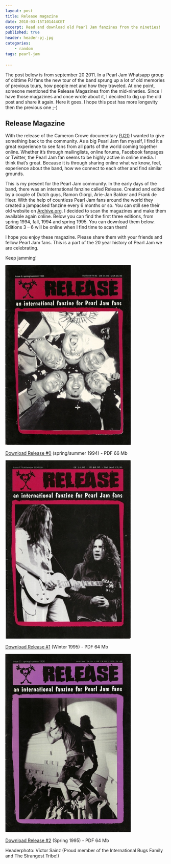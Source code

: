 ```yaml
---
layout: post
title: Release magazine
date: 2018-03-15T101444CET
excerpt: Read and download old Pearl Jam fanzines from the nineties!
published: true
header: header-pj.jpg
categories: 
    - random
tags: pearl-jam

---
```


The post below is from september 20 2011. In a Pearl Jam Whatsapp group of oldtime PJ fans the new tour of the band sprung up a lot of old memories of previous tours, how people met and how they traveled. At one point, someone mentioned the Release Magazines from the mid-nineties. Since I have those magazines and once wrote about it, I decided to dig up the old post and share it again. Here it goes. I hope this post has more longevity then the previous one ;-)


## Release Magazine
With the release of the Cameron Crowe documentary [PJ20](http://www.pj20.com/) I wanted to give something back to the community. As a big Pearl Jam fan myself, I find it a great experience to see fans from all parts of the world coming together online. Whether it’s through mailinglists, online forums, Facebook fanpages or Twitter, the Pearl Jam fan seems to be highly active in online media. I think that’s great. Because it is through sharing online what we know, feel, experience about the band, how we connect to each other and find similar grounds.

This is my present for the Pearl Jam community. In the early days of the band, there was an international fanzine called Release. Created and edited by a couple of Dutch guys, Ramon Giorgi, Arie-Jan Bakker and Frank de Heer. With the help of countless Pearl Jam fans around the world they created a jampacked fanzine every 6 months or so. You can still see their old website on [Archive.org](https://http://web.archive.org/web/19970327113217/www.release.org/index-main.html). I decided to scan the magazines and make them available again online. Below you can find the first three editions, from spring 1994, fall, 1994 and spring 1995. You can download them below. Editions 3 – 6 will be online when I find time to scan them!

I hope you enjoy these magazine. Please share them with your friends and fellow Pearl Jam fans. This is a part of the 20 year history of Pearl Jam we are celebrating.

Keep jamming!

[![](/images/release-0.jpg)](https://archive.org/download/65629800ReleaseInternationalFanzineForPearlJamFansIssue0Spring1994/65629800-Release-International-Fanzine-for-Pearl-Jam-Fans-Issue-0-Spring-1994.pdf)

[Download Release #0](https://archive.org/download/65629800ReleaseInternationalFanzineForPearlJamFansIssue0Spring1994/65629800-Release-International-Fanzine-for-Pearl-Jam-Fans-Issue-0-Spring-1994.pdf) (spring/summer 1994) - PDF 66 Mb

[![](/images/release-1.jpg)](https://archive.org/download/65629800ReleaseInternationalFanzineForPearlJamFansIssue0Spring1994/65629858-Release-International-Fanzine-for-Pearl-Jam-Fans-Issue-1-Winter-1995.pdf)

[Download Release #1](https://archive.org/download/65629800ReleaseInternationalFanzineForPearlJamFansIssue0Spring1994/65629858-Release-International-Fanzine-for-Pearl-Jam-Fans-Issue-1-Winter-1995.pdf) (Winter 1995) - PDF 64 Mb

[![](/images/release-2.jpg)](https://archive.org/download/65629800ReleaseInternationalFanzineForPearlJamFansIssue0Spring1994/65629929-Release-International-Fanzine-for-Pearl-Jam-Fans-Issue-2-Spring-1995.pdf)

[Download Release #2](https://archive.org/download/65629800ReleaseInternationalFanzineForPearlJamFansIssue0Spring1994/65629929-Release-International-Fanzine-for-Pearl-Jam-Fans-Issue-2-Spring-1995.pdf) (Spring 1995) - PDF 64 Mb

Headerphoto: Víctor Sainz (Proud member of the International Bugs Family and The Strangest Tribe!)